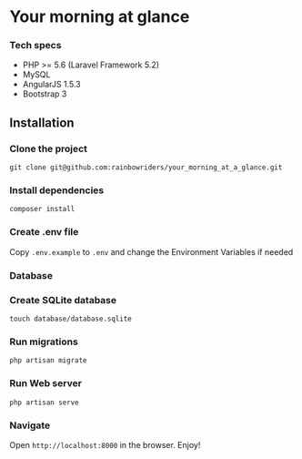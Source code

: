 # Your morning at glance

### Tech specs
* PHP >= 5.6 (Laravel Framework 5.2)
* MySQL
* AngularJS 1.5.3
* Bootstrap 3

## Installation

### Clone the project
```
git clone git@github.com:rainbowriders/your_morning_at_a_glance.git
```

### Install dependencies
```
composer install
```

### Create .env file
Copy `.env.example` to `.env` and change the Environment Variables if needed

### Database

### Create SQLite database
```
touch database/database.sqlite
```

### Run migrations
```
php artisan migrate
```

### Run Web server
```
php artisan serve
```

### Navigate

Open ```http://localhost:8000``` in the browser. 
Enjoy!